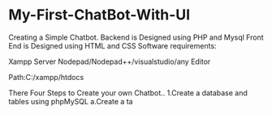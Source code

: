 # My-First-ChatBot-With-UI
Creating a Simple Chatbot.
Backend is Designed using PHP and Mysql
Front End is Designed using HTML and CSS
Software requirements:

Xampp Server
Nodepad/Nodepad++/visualstudio/any Editor

Path:C:/xampp/htdocs

There Four Steps to Create your own Chatbot..
1.Create a database and tables using phpMySQL
   a.Create a ta
